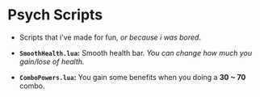 
# Psych Scripts
- Scripts that i've made for fun, *or because i was bored*.

- **`SmoothHealth.lua`:**
  Smooth health bar. *You can change how much you gain/lose of health.*

- **`ComboPowers.lua`:**
  You gain some benefits when you doing a **30 ~ 70** combo.
